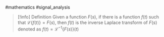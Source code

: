 #mathematics #signal_analysis

>[!info] Definition
>Given a function $F(s)$, if there is a function $f(t)$ such that $\mathscr{L}\{f(t)\}=F(s)$, then $f(t)$ is the inverse Laplace transform of $F(s)$ denoted as $f(t)=\mathscr{L}^{-1}\{F(s)\}(t)$

